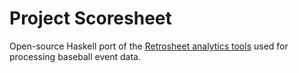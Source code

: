 # Project Scoresheet

Open-source Haskell port of the [Retrosheet analytics tools](http://www.retrosheet.org/eventfile.htm)
used for processing baseball event data.
